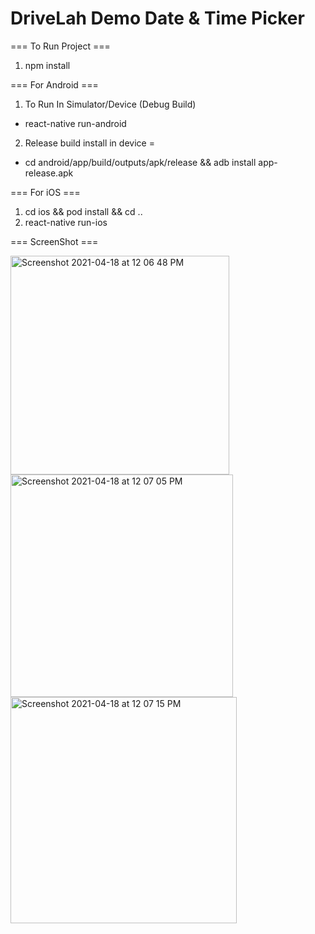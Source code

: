 # DriveLah Demo Date & Time Picker 

=== To Run Project ===

1. npm install

=== For Android ===

1. To Run In Simulator/Device (Debug Build) 
- react-native run-android

2. Release build install in device = 
- cd android/app/build/outputs/apk/release && adb install app-release.apk 

=== For iOS ===

1. cd ios && pod install && cd ..
2. react-native run-ios

=== ScreenShot ===

<img width="350" alt="Screenshot 2021-04-18 at 12 06 48 PM" src="https://user-images.githubusercontent.com/47522946/115136716-47a03e80-a03f-11eb-988b-6454297da834.png">

<img width="356" alt="Screenshot 2021-04-18 at 12 07 05 PM" src="https://user-images.githubusercontent.com/47522946/115136722-50911000-a03f-11eb-9d31-56fa2dbefbe5.png">

<img width="362" alt="Screenshot 2021-04-18 at 12 07 15 PM" src="https://user-images.githubusercontent.com/47522946/115136724-54249700-a03f-11eb-8cee-393c275866d7.png">
